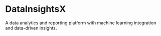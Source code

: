 # DataInsightsX
A data analytics and reporting platform with machine learning integration and data-driven insights.
